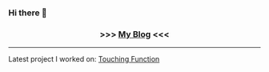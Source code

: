 ### Hi there 👋

<h3 align="center">
>>> <a href='https://awesomeedl.github.io'>My Blog</a> <<<
</h3>

***
Latest project I worked on:
[Touching Function](https://sites.uw.edu/crcs/projects/2022touching-and-playing-with-functions/)

<!--
**awesomeedl/awesomeedl** is a ✨ _special_ ✨ repository because its `README.md` (this file) appears on your GitHub profile.

Here are some ideas to get you started:

- 🔭 I’m currently working on ...
- 🌱 I’m currently learning ...
- 👯 I’m looking to collaborate on ...
- 🤔 I’m looking for help with ...
- 💬 Ask me about ...
- 📫 How to reach me: ...
- 😄 Pronouns: ...
- ⚡ Fun fact: ...
-->

